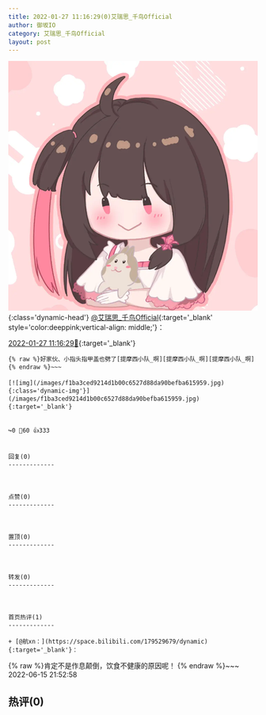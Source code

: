 ```yaml
---
title: 2022-01-27 11:16:29(0)艾瑞思_千鸟Official
author: 御坂IO
category: 艾瑞思_千鸟Official
layout: post
---
```


![img](/images/7e08840c56f251de28bdf766b647bd5fe9a5d50a.jpg){:class='dynamic-head'}
[@艾瑞思_千鸟Official](https://space.bilibili.com/1090010845/dynamic){:target='_blank' style='color:deeppink;vertical-align: middle;'}：

[2022-01-27 11:16:29🔗](https://t.bilibili.com/620257654815130690){:target='_blank'}

~~~
{% raw %}好家伙、小指头指甲盖也劈了[提摩西小队_啊][提摩西小队_啊][提摩西小队_啊]
{% endraw %}~~~

[![img](/images/f1ba3ced9214d1b00c6527d88da90befba615959.jpg){:class='dynamic-img'}](/images/f1ba3ced9214d1b00c6527d88da90befba615959.jpg){:target='_blank'}


↪️0 💬60 👍333


回复(0)
-------------



点赞(0)
-------------



置顶(0)
-------------



转发(0)
-------------



首页热评(1)
-------------

+ [@航xn：](https://space.bilibili.com/179529679/dynamic){:target='_blank'}：
~~~
{% raw %}肯定不是作息颠倒，饮食不健康的原因呢！
{% endraw %}~~~
2022-06-15 21:52:58


热评(0)
-------------



